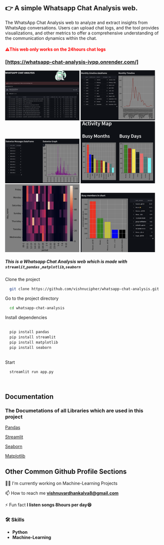 

## 👉 A simple Whatsapp Chat Analysis  web.

The WhatsApp Chat Analysis web  to analyze and extract insights from WhatsApp conversations. Users can upload chat logs, and the tool provides visualizations, and other metrics to offer a comprehensive understanding of the communication dynamics within the chat.

 <h4 style="color:red">⚠️This web only works on the 24hours chat logs</h4>
 

 
 ### [https://whatsapp-chat-analysis-ivpp.onrender.com/]
 

 
<img src="https://raw.githubusercontent.com/vishnucipher/whatsapp-chat-analysis/master/Images/img1.png" height=48% width=48%>  <img src="https://raw.githubusercontent.com/vishnucipher/whatsapp-chat-analysis/master/Images/img3.png" height=48% width=48%>
<img src="https://raw.githubusercontent.com/vishnucipher/whatsapp-chat-analysis/master/Images/img2.png" height=48% width=48%>  <img src="https://raw.githubusercontent.com/vishnucipher/whatsapp-chat-analysis/master/Images/img4.png" height=48% width=48%>
<img src="https://raw.githubusercontent.com/vishnucipher/whatsapp-chat-analysis/master/Images/img5.png" height=48% width=48%>  <img src="https://raw.githubusercontent.com/vishnucipher/whatsapp-chat-analysis/master/Images/img6.png" height=48% width=48%>
 
 

#####  This is a Whatsapp Chat Analysis  web  which is made with `streamlit`,`pandas` ,`matplotlib`,`seaborn`





Clone the project

```bash
  git clone https://github.com/vishnucipher/whatsapp-chat-analysis.git
```

Go to the project directory

```bash
  cd whatsapp-chat-analysis
```

Install dependencies

```bash
  
  pip install pandas
  pip install streamlit
  pip install matplotlib
  pip install seaborn
  
```

Start 

```bash
  streamlit run app.py
```
<img src=''> 

## Documentation

### The Documetations of all Libraries which are used in this project

[Pandas](https://pandas.pydata.org/docs/)

[Streamlit](https://pandas.pydata.org/docs/)

[Seaborn](https://seaborn.pydata.org/tutorial/introduction)

[Matplotlib](https://matplotlib.org/stable/tutorials/introductory/quick_start.html)
## Other Common Github Profile Sections
👩‍💻 I'm currently working on Machine-Learning Projects





📫 How to reach me **vishnuvardhankalva8@gmail.com**

⚡ Fun fact **I listen songs 8hours per day😆**



### 🛠 Skills
- **Python**
- **Machine-Learning**
